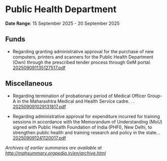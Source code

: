 # Public Health Department

**Date Range**: 15 September 2025 - 20 September 2025


## Funds
- Regarding granting administrative approval for the purchase of new computers, printers and scanners for the Public Health Department (Own) through the prescribed tender process through GeM portal.\
  [202509091135127517.pdf](https://gr.maharashtra.gov.in/Site/Upload/Government%20Resolutions/English/202509091135127517.pdf)

## Miscellaneous
- Regarding termination of probationary period of Medical Officer Group-A in the Maharashtra Medical and Health Service cadre. . .\
  [202509091029131817.pdf](https://gr.maharashtra.gov.in/Site/Upload/Government%20Resolutions/English/202509091029131817.pdf)

- Regarding administrative approval for expenditure incurred for training sessions in accordance with the Memorandum of Understanding (MoU) signed with Public Health Foundation of India (PHFI), New Delhi, to strengthen public health and training research and policy in the state...\
  [202509091241120017.pdf](https://gr.maharashtra.gov.in/Site/Upload/Government%20Resolutions/English/202509091241120017.pdf)


*Archives of earlier summaries are available at http://mahsummary.orgpedia.in/en/archive.html*